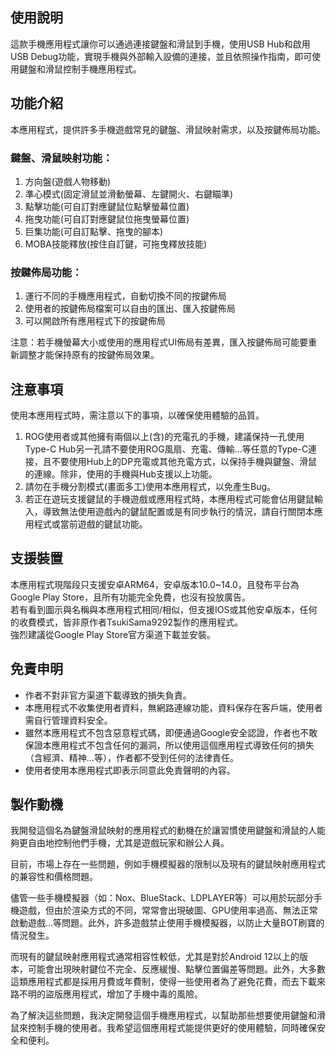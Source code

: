 ## 使用說明
這款手機應用程式讓你可以通過連接鍵盤和滑鼠到手機，使用USB Hub和啟用USB Debug功能，實現手機與外部輸入設備的連接，並且依照操作指南，即可使用鍵盤和滑鼠控制手機應用程式。

## 功能介紹
本應用程式，提供許多手機遊戲常見的鍵盤、滑鼠映射需求，以及按鍵佈局功能。  
### 鍵盤、滑鼠映射功能：
1. 方向盤(遊戲人物移動)
2. 準心模式(固定滑鼠並滑動螢幕、左鍵開火、右鍵瞄準)
3. 點擊功能(可自訂對應鍵鼠位點擊螢幕位置)
4. 拖曳功能(可自訂對應鍵鼠位拖曳螢幕位置)
5. 巨集功能(可自訂點擊、拖曳的腳本)
6. MOBA技能釋放(按住自訂鍵，可拖曳釋放技能)

### 按鍵佈局功能：  
1. 運行不同的手機應用程式，自動切換不同的按鍵佈局
2. 使用者的按鍵佈局檔案可以自由的匯出、匯入按鍵佈局
3. 可以開啟所有應用程式下的按鍵佈局

注意：若手機螢幕大小或使用的應用程式UI佈局有差異，匯入按鍵佈局可能要重新調整才能保持原有的按鍵佈局效果。
## 注意事項
使用本應用程式時，需注意以下的事項，以確保使用體驗的品質。
1. ROG使用者或其他擁有兩個以上(含)的充電孔的手機，建議保持一孔使用Type-C Hub另一孔請不要使用ROG風扇、充電、傳輸...等任意的Type-C連接，且不要使用Hub上的DP充電或其他充電方式，以保持手機與鍵盤、滑鼠的連線。除非，使用的手機與Hub支援以上功能。
2. 請勿在手機分割模式(畫面多工)使用本應用程式，以免產生Bug。
3. 若正在遊玩支援鍵鼠的手機遊戲或應用程式時，本應用程式可能會佔用鍵鼠輸入，導致無法使用遊戲內的鍵鼠配置或是有同步執行的情況，請自行關閉本應用程式或當前遊戲的鍵鼠功能。

## 支援裝置
本應用程式現階段只支援安卓ARM64，安卓版本10.0~14.0，且發布平台為Google Play Store，且所有功能完全免費，也沒有投放廣告。  
若有看到圖示與名稱與本應用程式相同/相似，但支援IOS或其他安卓版本，任何的收費模式，皆非原作者TsukiSama9292製作的應用程式。  
強烈建議從Google Play Store官方渠道下載並安裝。  

## 免責申明
- 作者不對非官方渠道下載導致的損失負責。  
- 本應用程式不收集使用者資料，無網路連線功能，資料保存在客戶端，使用者需自行管理資料安全。  
- 雖然本應用程式不包含惡意程式碼，即便通過Google安全認證，作者也不敢保證本應用程式不包含任何的漏洞，所以使用這個應用程式導致任何的損失（含經濟、精神...等），作者都不受到任何的法律責任。  
- 使用者使用本應用程式即表示同意此免責聲明的內容。

## 製作動機
我開發這個名為鍵盤滑鼠映射的應用程式的動機在於讓習慣使用鍵盤和滑鼠的人能夠更自由地控制他們手機，尤其是遊戲玩家和辦公人員。

目前，市場上存在一些問題，例如手機模擬器的限制以及現有的鍵鼠映射應用程式的兼容性和價格問題。

儘管一些手機模擬器（如：Nox、BlueStack、LDPLAYER等）可以用於玩部分手機遊戲，但由於渲染方式的不同，常常會出現破圖、GPU使用率過高、無法正常啟動遊戲...等問題。此外，許多遊戲禁止使用手機模擬器，以防止大量BOT刷寶的情況發生。

而現有的鍵鼠映射應用程式通常相容性較低，尤其是對於Android 12以上的版本，可能會出現映射鍵位不完全、反應緩慢、點擊位置偏差等問題。此外，大多數這類應用程式都是採用月費或年費制，使得一些使用者為了避免花費，而去下載來路不明的盜版應用程式，增加了手機中毒的風險。

為了解決這些問題，我決定開發這個手機應用程式，以幫助那些想要使用鍵盤和滑鼠來控制手機的使用者。我希望這個應用程式能提供更好的使用體驗，同時確保安全和便利。